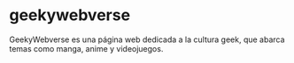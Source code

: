 # geekywebverse
GeekyWebverse es una página web dedicada a la cultura geek, que abarca temas como manga, anime y videojuegos. 
